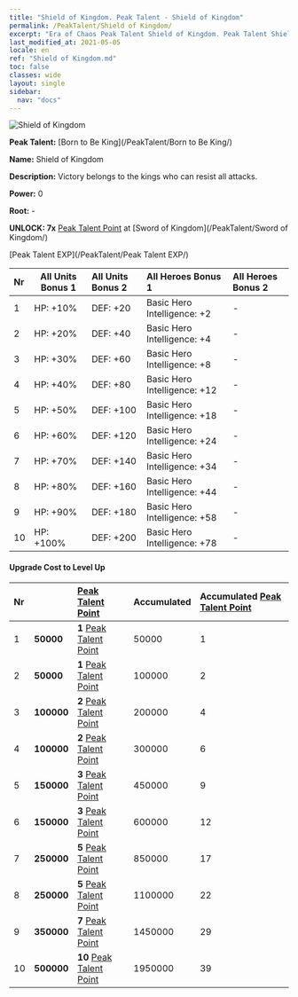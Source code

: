 ```yaml
---
title: "Shield of Kingdom. Peak Talent - Shield of Kingdom"
permalink: /PeakTalent/Shield of Kingdom/
excerpt: "Era of Chaos Peak Talent Shield of Kingdom. Peak Talent Shield of Kingdom. Shield of Kingdom"
last_modified_at: 2021-05-05
locale: en
ref: "Shield of Kingdom.md"
toc: false
classes: wide
layout: single
sidebar:
  nav: "docs"
---
```


  ![Shield of Kingdom](/images/pt/talent_4402.png)

  **Peak Talent:** [Born to Be King](/PeakTalent/Born to Be King/)

  **Name:** Shield of Kingdom

  **Description:** Victory belongs to the kings who can resist all attacks.

  **Power:** 0

  **Root:** -

  **UNLOCK: 7x** [Peak Talent Point](/Items/con_934/) at [Sword of Kingdom](/PeakTalent/Sword of Kingdom/)

  [Peak Talent EXP](/PeakTalent/Peak Talent EXP/)

  | Nr | All Units Bonus 1 | All Units Bonus 2 | All Heroes Bonus 1 | All Heroes Bonus 2 |
  |:---|--------------|:-------------|:-------------|:-------------|
  | 1 | HP: +10% | DEF: +20 | Basic Hero Intelligence: +2 | - |
  | 2 | HP: +20% | DEF: +40 | Basic Hero Intelligence: +4 | - |
  | 3 | HP: +30% | DEF: +60 | Basic Hero Intelligence: +8 | - |
  | 4 | HP: +40% | DEF: +80 | Basic Hero Intelligence: +12 | - |
  | 5 | HP: +50% | DEF: +100 | Basic Hero Intelligence: +18 | - |
  | 6 | HP: +60% | DEF: +120 | Basic Hero Intelligence: +24 | - |
  | 7 | HP: +70% | DEF: +140 | Basic Hero Intelligence: +34 | - |
  | 8 | HP: +80% | DEF: +160 | Basic Hero Intelligence: +44 | - |
  | 9 | HP: +90% | DEF: +180 | Basic Hero Intelligence: +58 | - |
  | 10 | HP: +100% | DEF: +200 | Basic Hero Intelligence: +78 | - |


#### Upgrade Cost to Level Up

  | Nr | <i class="fas fa-coins"/> | [Peak Talent Point](/Items/con_934/) | Accumulated <i class="fas fa-coins"/> | Accumulated [Peak Talent Point](/Items/con_934/) |
  |:---|--------------|:-------------|:-------------|:-------------|
  | 1 | **50000** | **1** [Peak Talent Point](/Items/con_934/) | 50000 | 1 |
  | 2 | **50000** | **1** [Peak Talent Point](/Items/con_934/) | 100000 | 2 |
  | 3 | **100000** | **2** [Peak Talent Point](/Items/con_934/) | 200000 | 4 |
  | 4 | **100000** | **2** [Peak Talent Point](/Items/con_934/) | 300000 | 6 |
  | 5 | **150000** | **3** [Peak Talent Point](/Items/con_934/) | 450000 | 9 |
  | 6 | **150000** | **3** [Peak Talent Point](/Items/con_934/) | 600000 | 12 |
  | 7 | **250000** | **5** [Peak Talent Point](/Items/con_934/) | 850000 | 17 |
  | 8 | **250000** | **5** [Peak Talent Point](/Items/con_934/) | 1100000 | 22 |
  | 9 | **350000** | **7** [Peak Talent Point](/Items/con_934/) | 1450000 | 29 |
  | 10 | **500000** | **10** [Peak Talent Point](/Items/con_934/) | 1950000 | 39 |

